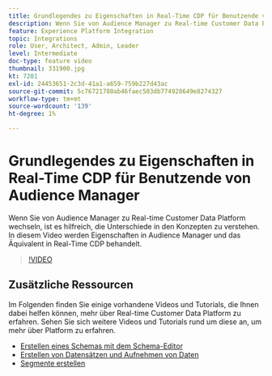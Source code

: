```yaml
---
title: Grundlegendes zu Eigenschaften in Real-Time CDP für Benutzende von Audience Manager
description: Wenn Sie von Audience Manager zu Real-time Customer Data Platform wechseln, ist es hilfreich, die Unterschiede in den Konzepten zu verstehen. In diesem Video werden Eigenschaften in Audience Manager und das Äquivalent in Real-Time CDP behandelt.
feature: Experience Platform Integration
topic: Integrations
role: User, Architect, Admin, Leader
level: Intermediate
doc-type: feature video
thumbnail: 331900.jpg
kt: 7201
exl-id: 24453651-2c3d-41a1-a659-759b227d43ac
source-git-commit: 5c76721780ab46faec503db774928649e8274327
workflow-type: tm+mt
source-wordcount: '139'
ht-degree: 1%

---
```


# Grundlegendes zu Eigenschaften in Real-Time CDP für Benutzende von Audience Manager

Wenn Sie von Audience Manager zu Real-time Customer Data Platform wechseln, ist es hilfreich, die Unterschiede in den Konzepten zu verstehen. In diesem Video werden Eigenschaften in Audience Manager und das Äquivalent in Real-Time CDP behandelt.

>[!VIDEO](https://video.tv.adobe.com/v/331900/?quality=12&learn=on)

## Zusätzliche Ressourcen

Im Folgenden finden Sie einige vorhandene Videos und Tutorials, die Ihnen dabei helfen können, mehr über Real-time Customer Data Platform zu erfahren. Sehen Sie sich weitere Videos und Tutorials rund um diese an, um mehr über Platform zu erfahren.

* [Erstellen eines Schemas mit dem Schema-Editor](https://experienceleague.adobe.com/docs/experience-platform/xdm/tutorials/create-schema-ui.html?lang=de#getting-started)
* [Erstellen von Datensätzen und Aufnehmen von Daten](https://experienceleague.adobe.com/docs/platform-learn/tutorials/data-ingestion/create-datasets-and-ingest-data.html?lang=de#data-ingestion)
* [Segmente erstellen](https://experienceleague.adobe.com/docs/platform-learn/tutorials/segments/create-segments.html?lang=de#segments)
